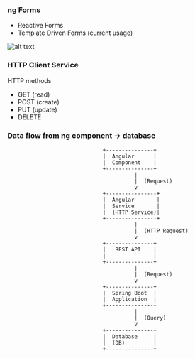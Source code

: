 
### ng Forms
- Reactive Forms
- Template Driven Forms (current usage)

![alt text](image.png)

### HTTP Client Service
HTTP methods
- GET (read)
- POST (create)
- PUT (update)
- DELETE



### Data flow from ng component -> database

                                  +---------------+
                                  |  Angular      |
                                  |  Component    |
                                  +---------------+
                                            |
                                            |  (Request)
                                            v
                                  +----------------+
                                  |  Angular       |
                                  |  Service       |
                                  |  (HTTP Service)|
                                  +----------------+
                                            |
                                            |  (HTTP Request)
                                            v
                                  +---------------+
                                  |   REST API    |
                                  |               |
                                  +---------------+
                                            |
                                            |  (Request)
                                            v
                                  +---------------+
                                  |  Spring Boot  |
                                  |  Application  |
                                  +---------------+
                                            |
                                            |  (Query)
                                            v
                                  +---------------+
                                  |  Database     |
                                  |  (DB)         |
                                  +---------------+